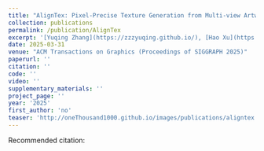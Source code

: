 ```yaml
---
title: "AlignTex: Pixel-Precise Texture Generation from Multi-view Artwork"
collection: publications
permalink: /publication/AlignTex
excerpt: '[Yuqing Zhang](https://zzzyuqing.github.io/), [Hao Xu](https://xh38.github.io/), **Yiqian Wu**, Sirui Chen, Sirui Lin, Xiang Li, [Xifeng Gao](https://gaoxifeng.github.io/), [Xiaogang Jin*](http://www.cad.zju.edu.cn/home/jin) '
date: 2025-03-31
venue: "ACM Transactions on Graphics (Proceedings of SIGGRAPH 2025)"
paperurl: ''
citation: ''
code: ''
video: ''
supplementary_materials: ''
project_page: ''
year: '2025'
first_author: 'no'
teaser: 'http://oneThousand1000.github.io/images/publications/aligntex.jpg'
---
```





Recommended citation: 
```

```
